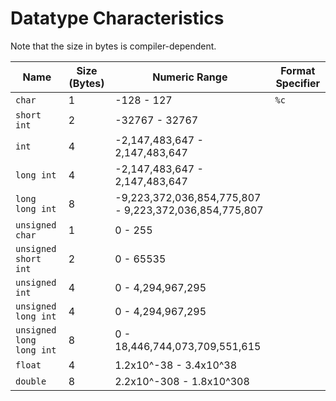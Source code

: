 # Datatype Characteristics
Note that the size in bytes is compiler-dependent.

| Name | Size (Bytes) | Numeric Range | Format Specifier | 
| ---- | ------------ | ------------- | ---------------- |
| `char` | 1 | -128 - 127 | `%c` | 
| `short int` | 2 | -32767 - 32767 |  | 
| `int` | 4 | -2,147,483,647 - 2,147,483,647 |  |
| `long int` | 4 | -2,147,483,647 - 2,147,483,647 |  |
| `long long int` | 8 | -9,223,372,036,854,775,807 - 9,223,372,036,854,775,807 |  |
| `unsigned char` | 1 | 0 - 255 |  | 
| `unsigned short int` | 2 | 0 - 65535 |  |  
| `unsigned int` | 4 | 0 - 4,294,967,295 |  | 
| `unsigned long int` | 4 | 0 - 4,294,967,295 |  |
| `unsigned long long int` | 8 | 0 - 18,446,744,073,709,551,615 |  |
| `float` | 4 | 1.2x10^-38 - 3.4x10^38 |  |
| `double` | 8 | 2.2x10^-308 - 1.8x10^308 |  |
